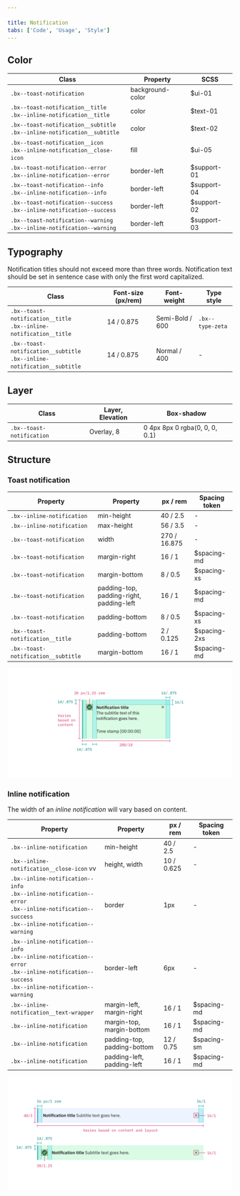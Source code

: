 ```yaml
---

title: Notification
tabs: ['Code', 'Usage', 'Style']
---
```


## Color

| Class                                                                          | Property         | SCSS        |
| ------------------------------------------------------------------------------ | ---------------- | ----------- |
| `.bx--toast-notification`                                                      | background-color | $ui-01      |
| `.bx--toast-notification__title` </br> `.bx--inline-notification__title`       | color            | $text-01    |
| `.bx--toast-notification__subtitle` </br> `.bx--inline-notification__subtitle` | color            | $text-02    |
| `.bx--toast-notification__icon` </br> `.bx--inline-notification__close-icon`   | fill             | $ui-05      |
| `.bx--toast-notification--error` </br> `.bx--inline-notification--error`       | border-left      | $support-01 |
| `.bx--toast-notification--info` </br> `.bx--inline-notification--info`         | border-left      | $support-04 |
| `.bx--toast-notification--success` </br> `.bx--inline-notification--success`   | border-left      | $support-02 |
| `.bx--toast-notification--warning` </br> `.bx--inline-notification--warning`   | border-left      | $support-03 |

## Typography

Notification titles should not exceed more than three words. Notification text should be set in sentence case with only the first word capitalized.

| Class                                                                          | Font-size (px/rem) | Font-weight     | Type style       |
| ------------------------------------------------------------------------------ | ------------------ | --------------- | ---------------- |
| `.bx--toast-notification__title` </br> `.bx--inline-notification__title`       | 14 / 0.875         | Semi-Bold / 600 | `.bx--type-zeta` |
| `.bx--toast-notification__subtitle` </br> `.bx--inline-notification__subtitle` | 14 / 0.875         | Normal / 400    | -                |

## Layer

| Class                     | Layer, Elevation | Box-shadow                     |
| ------------------------- | ---------------- | ------------------------------ |
| `.bx--toast-notification` | Overlay, 8       | 0 4px 8px 0 rgba(0, 0, 0, 0.1) |

## Structure

### Toast notification

| Property                            | Property                                 | px / rem     | Spacing token |
| ----------------------------------- | ---------------------------------------- | ------------ | ------------- |
| `.bx--inline-notification`          | min-height                               | 40 / 2.5     | -             |
| `.bx--inline-notification`          | max-height                               | 56 / 3.5     | -             |
| `.bx--toast-notification`           | width                                    | 270 / 16.875 | -             |
| `.bx--toast-notification`           | margin-right                             | 16 / 1       | $spacing-md   |
| `.bx--toast-notification`           | margin-bottom                            | 8 / 0.5      | $spacing-xs   |
| `.bx--toast-notification`           | padding-top, padding-right, padding-left | 16 / 1       | $spacing-md   |
| `.bx--toast-notification`           | padding-bottom                           | 8 / 0.5      | $spacing-xs   |
| `.bx--toast-notification__title`    | padding-bottom                           | 2 / 0.125    | $spacing-2xs  |
| `.bx--toast-notification__subtitle` | margin-bottom                            | 16 / 1       | $spacing-md   |

<ImageComponent fixed="default" caption="Structure and spacing measurements for a toast notification | px / rem">

![Structure and spacing for a toast notification](images/notification-style-1.png)

</ImageComponent>

### Inline notification

The width of an _inline notification_ will vary based on content.

| Property                                                                                                                                                     | Property                    | px / rem   | Spacing token |
| ------------------------------------------------------------------------------------------------------------------------------------------------------------ | --------------------------- | ---------- | ------------- |
| `.bx--inline-notification`                                                                                                                                   | min-height                  | 40 / 2.5   | -             |
| `.bx--inline-notification__close-icon` vv                                                                                                                    | height, width               | 10 / 0.625 | -             |
| `.bx--inline-notification--info` </br> `.bx--inline-notification--error` </br> `.bx--inline-notification--success` </br> `.bx--inline-notification--warning` | border                      | 1px        | -             |
| `.bx--inline-notification--info` </br> `.bx--inline-notification--error` </br> `.bx--inline-notification--success` </br> `.bx--inline-notification--warning` | border-left                 | 6px        | -             |
| `.bx--inline-notification__text-wrapper`                                                                                                                     | margin-left, margin-right   | 16 / 1     | $spacing-md   |
| `.bx--inline-notification`                                                                                                                                   | margin-top, margin-bottom   | 16 / 1     | $spacing-md   |
| `.bx--inline-notification`                                                                                                                                   | padding-top, padding-bottom | 12 / 0.75  | $spacing-sm   |
| `.bx--inline-notification`                                                                                                                                   | padding-left, padding-left  | 16 / 1     | $spacing-md   |

<ImageComponent fixed="default" caption="Structure and spacing measurements for a inline notification | px / rem">

![Structure and spacing for an inline notification](images/notification-style-2.png)

</ImageComponent>
